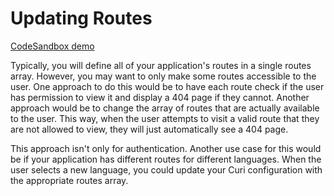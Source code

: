 # Updating Routes

[CodeSandbox demo](https://codesandbox.io/github/pshrmn/curi/tree/master/examples/updating-routes)

Typically, you will define all of your application's routes in a single routes array. However, you may want to only make some routes accessible to the user. One approach to do this would be to have each route check if the user has permission to view it and display a 404 page if they cannot. Another approach would be to change the array of routes that are actually available to the user. This way, when the user attempts to visit a valid route that they are not allowed to view, they will just automatically see a 404 page.

This approach isn't only for authentication. Another use case for this would be if your application has different routes for different languages. When the user selects a new language, you could update your Curi configuration with the appropriate routes array.
